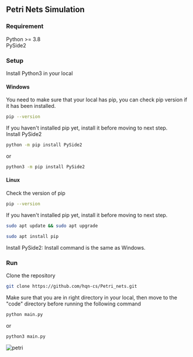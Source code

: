 ## Petri Nets Simulation 

### Requirement 
Python >= 3.8 
\
PySide2

### Setup 
Install Python3 in your local

#### Windows
You need to make sure that your local has pip, you can check pip version if it has been installed. 
```sh
pip --version
```
If you haven't installed pip yet, install it before moving to next step.
\
Install PySide2
```sh
python -m pip install PySide2
```
or
```sh
python3 -m pip install PySide2
```
#### Linux
Check the version of pip
```sh
pip --version
```
If you haven't installed pip yet, install it before moving to next step.
```sh
sudo apt update && sudo apt upgrade
```
```sh
sudo apt install pip
```
Install PySide2: Install command is the same as Windows.

### Run
Clone the repository 
```sh
git clone https://github.com/hqn-cs/Petri_nets.git
```
Make sure that you are in right directory in your local, then move to the "code" directory before running the following command 
```sh 
python main.py
```
or 
```sh
python3 main.py
```
![petri](https://user-images.githubusercontent.com/78084202/143808761-2869530b-d2a0-475a-beb1-83aa68066a04.png)
